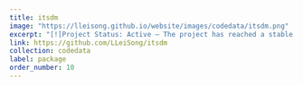 ```yaml
---
title: itsdm
image: "https://lleisong.github.io/website/images/codedata/itsdm.png"
excerpt: "[![Project Status: Active – The project has reached a stable, usable state and is being actively developed.](https://www.repostatus.org/badges/latest/active.svg)](https://www.repostatus.org/#active)[![R-CMD-check](https://github.com/LLeiSong/itsdm/workflows/R-CMD-check/badge.svg)](https://github.com/LLeiSong/itsdm/actions)[![CRAN status](https://www.r-pkg.org/badges/version/itsdm)](https://CRAN.R-project.org/package=itsdm)<br>The `itsdm` is an R CRAN package, which calls isolation forest and variations such as SCiForest and EIF to model species distribution. It also uses a technique based on Shapley values for model explanation. Please check more details and tutorials on its [online document](https://lleisong.github.io/itsdm/)."
link: https://github.com/LLeiSong/itsdm
collection: codedata
label: package
order_number: 10
---
```


